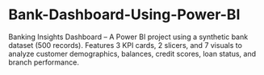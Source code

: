 # Bank-Dashboard-Using-Power-BI
Banking Insights Dashboard – A Power BI project using a synthetic bank dataset (500 records). Features 3 KPI cards, 2 slicers, and 7 visuals to analyze customer demographics, balances, credit scores, loan status, and branch performance.
